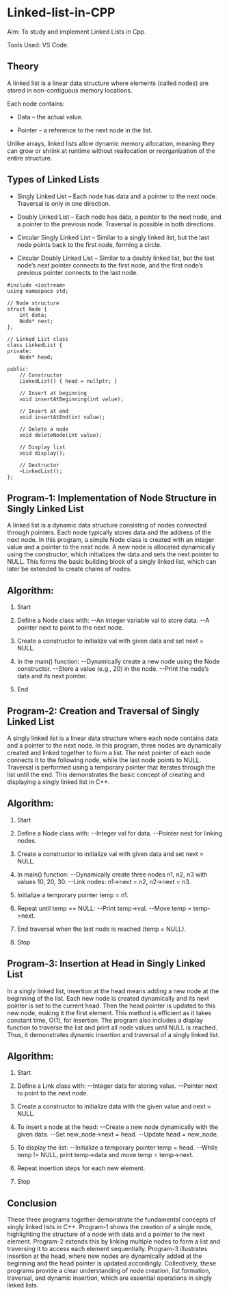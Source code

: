 # Linked-list-in-CPP

Aim: To study and implement Linked Lists in Cpp.

Tools Used: VS Code.

## Theory

A linked list is a linear data structure where elements (called nodes) are stored in non-contiguous memory locations. 

Each node contains:

* Data – the actual value.

* Pointer – a reference to the next node in the list.

Unlike arrays, linked lists allow dynamic memory allocation, meaning they can grow or shrink at runtime without reallocation or reorganization of the entire structure.

## Types of Linked Lists

* Singly Linked List – Each node has data and a pointer to the next node. Traversal is only in one direction.

* Doubly Linked List – Each node has data, a pointer to the next node, and a pointer to the previous node. Traversal is possible in both directions.

* Circular Singly Linked List – Similar to a singly linked list, but the last node points back to the first node, forming a circle.

* Circular Doubly Linked List – Similar to a doubly linked list, but the last node’s next pointer connects to the first node, and the first node’s previous pointer connects to the last node.
  

```
#include <iostream>
using namespace std;

// Node structure
struct Node {
    int data;
    Node* next;
};

// Linked List class
class LinkedList {
private:
    Node* head;

public:
    // Constructor
    LinkedList() { head = nullptr; }

    // Insert at beginning
    void insertAtBeginning(int value);

    // Insert at end
    void insertAtEnd(int value);

    // Delete a node
    void deleteNode(int value);

    // Display list
    void display();

    // Destructor
    ~LinkedList();
};
```
## Program-1: Implementation of Node Structure in Singly Linked List

A linked list is a dynamic data structure consisting of nodes connected through pointers. Each node typically stores data and the address of the next node. In this program, a simple Node class is created with an integer value and a pointer to the next node. A new node is allocated dynamically using the constructor, which initializes the data and sets the next pointer to NULL. This forms the basic building block of a singly linked list, which can later be extended to create chains of nodes.

## Algorithm:

1. Start

2. Define a Node class with: --An integer variable val to store data. --A pointer next to point to the next node.

3. Create a constructor to initialize val with given data and set next = NULL.

4. In the main() function: --Dynamically create a new node using the Node constructor. --Store a value (e.g., 20) in the node. --Print the node’s data and its next pointer.

5. End

## Program-2: Creation and Traversal of Singly Linked List

A singly linked list is a linear data structure where each node contains data and a pointer to the next node. In this program, three nodes are dynamically created and linked together to form a list. The next pointer of each node connects it to the following node, while the last node points to NULL. Traversal is performed using a temporary pointer that iterates through the list until the end. This demonstrates the basic concept of creating and displaying a singly linked list in C++.

## Algorithm:

1. Start

2. Define a Node class with: --Integer val for data. --Pointer next for linking nodes.

3. Create a constructor to initialize val with given data and set next = NULL.

4. In main() function: --Dynamically create three nodes n1, n2, n3 with values 10, 20, 30. --Link nodes: n1->next = n2, n2->next = n3.

5. Initialize a temporary pointer temp = n1.

6. Repeat until temp == NULL: --Print temp->val. --Move temp = temp->next.

7. End traversal when the last node is reached (temp = NULL).

8. Stop

## Program-3: Insertion at Head in Singly Linked List

In a singly linked list, insertion at the head means adding a new node at the beginning of the list. Each new node is created dynamically and its next pointer is set to the current head. Then the head pointer is updated to this new node, making it the first element. This method is efficient as it takes constant time, O(1), for insertion. The program also includes a display function to traverse the list and print all node values until NULL is reached. Thus, it demonstrates dynamic insertion and traversal of a singly linked list.

## Algorithm:

1. Start

2. Define a Link class with: --Integer data for storing value. --Pointer next to point to the next node.

3. Create a constructor to initialize data with the given value and next = NULL.

4. To insert a node at the head: --Create a new node dynamically with the given data. --Set new_node->next = head. --Update head = new_node.

5. To display the list: --Initialize a temporary pointer temp = head. --While temp != NULL, print temp->data and move temp = temp->next.

6. Repeat insertion steps for each new element.

7. Stop

## Conclusion

These three programs together demonstrate the fundamental concepts of singly linked lists in C++. Program-1 shows the creation of a single node, highlighting the structure of a node with data and a pointer to the next element. Program-2 extends this by linking multiple nodes to form a list and traversing it to access each element sequentially. Program-3 illustrates insertion at the head, where new nodes are dynamically added at the beginning and the head pointer is updated accordingly. Collectively, these programs provide a clear understanding of node creation, list formation, traversal, and dynamic insertion, which are essential operations in singly linked lists.
